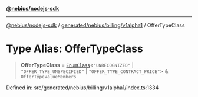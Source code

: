 [**@nebius/nodejs-sdk**](../../../../../README.md)

---

[@nebius/nodejs-sdk](../../../../../README.md) / [generated/nebius/billing/v1alpha1](../README.md) / OfferTypeClass

# Type Alias: OfferTypeClass

> **OfferTypeClass** = [`EnumClass`](../../../../../runtime/protos/enum/type-aliases/EnumClass.md)\<`"UNRECOGNIZED"` \| `"OFFER_TYPE_UNSPECIFIED"` \| `"OFFER_TYPE_CONTRACT_PRICE"`\> & `OfferTypeValueMembers`

Defined in: src/generated/nebius/billing/v1alpha1/index.ts:1334
